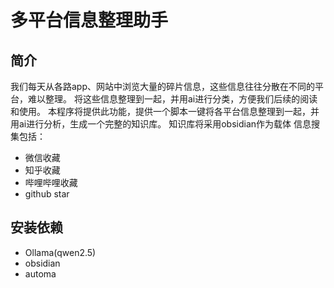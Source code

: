 # 多平台信息整理助手

## 简介

我们每天从各路app、网站中浏览大量的碎片信息，这些信息往往分散在不同的平台，难以整理。
将这些信息整理到一起，并用ai进行分类，方便我们后续的阅读和使用。
本程序将提供此功能，提供一个脚本一键将各平台信息整理到一起，并用ai进行分析，生成一个完整的知识库。
知识库将采用obsidian作为载体
信息搜集包括：
- 微信收藏
- 知乎收藏
- 哔哩哔哩收藏
- github star

## 安装依赖

- Ollama(qwen2.5)
- obsidian
- automa